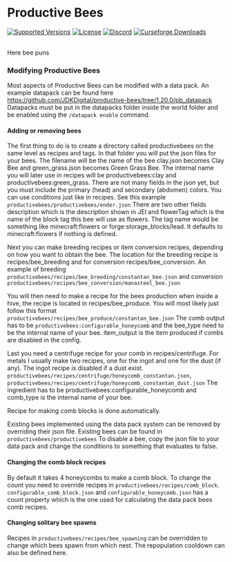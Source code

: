 # Productive Bees

<a href="https://www.curseforge.com/minecraft/mc-mods/productivebees/files"><img src="https://img.shields.io/badge/Available%20for-MC%201.15.2,%201.16.5+%201.17.1+%201.18.2+%201.19.2%201.20.1++-c70039" alt="Supported Versions"></a>
<a href="https://github.com/JDKDigital/productive-bees/blob/1.20.0/LICENSE"><img src="https://img.shields.io/github/license/JDKDigital/productive-bees?style=flat&color=900c3f" alt="License"></a>
<a href="https://discord.gg/v2fVahY"><img src="https://img.shields.io/discord/756513972282195969?color=844685&label=Feedback%20%26%20Help&style=flat" alt="Discord"></a>
<a href="https://www.curseforge.com/minecraft/mc-mods/productivebees"><img src="http://cf.way2muchnoise.eu/short_productivebees.svg" alt="Curseforge Downloads"></a><br><br>

Here bee puns

### Modifying Productive Bees
Most aspects of Productive Bees can be modified with a data pack. An example datapack can be found here https://github.com/JDKDigital/productive-bees/tree/1.20.0/pb_datapack
Datapacks must be put in the datapacks folder inside the world folder and be enabled using the `/datapack enable` command.

#### Adding or removing bees

The first thing to do is to create a directory called productivebees on the same level as recipes and tags. In that folder you will put the json files for your bees. The filename will be the name of the bee clay.json becomes Clay Bee and green_grass.json becomes Green Grass Bee. The internal name you will later use in recipes will be productivebees:clay and productivebees:green_grass. There are not many fields in the json yet, but you must include the primary (head) and secondary (abdomen) colors. You can use conditions just like in recipes.
See this example `productivebees/productivebees/ender.json`
There are two other fields description which is the description shown in JEI and flowerTag which is the name of the block tag this bee will use as flowers. The tag name would be something like minecraft:flowers or forge:storage_blocks/lead. It defaults to minecraft:flowers if nothing is defined.

Next you can make breeding recipes or item conversion recipes, depending on how you want to obtain the bee. The location for the breeding recipe is recipes/bee_breeding and for conversion recipes/bee_conversion. An example of breeding `productivebees/recipes/bee_breeding/constantan_bee.json` and conversion `productivebees/recipes/bee_conversion/manasteel_bee.json`

You will then need to make a recipe for the bees production when inside a hive, the recipe is located in recipes/bee_produce. You will most likely just follow this format `productivebees/recipes/bee_produce/constantan_bee.json`
The comb output has to be `productivebees:configurable_honeycomb` and the bee_type need to be the internal name of your bee.
item_output is the item produced if combs are disabled in the config.

Last you need a centrifuge recipe for your comb in recipes/centrifuge. For metals I usually make two recipes, one for the ingot and one for the dust (if any). The ingot recipe is disabled if a dust exist.
`productivebees/recipes/centrifuge/honeycomb_constantan.json`, `productivebees/recipes/centrifuge/honeycomb_constantan_dust.json`
The ingredient has to be productivebees:configurable_honeycomb and comb_type is the internal name of your bee.

Recipe for making comb blocks is done automatically.

Existing bees implemented using the data pack system can be removed by overriding their json file. Existing bees can be found in
 `productivebees/productivebees`
To disable a bee, copy the json file to your data pack and change the conditions to something that evaluates to false.

#### Changing the comb block recipes

By default it takes 4 honeycombs to make a comb block. To change the count you need to override recipes in `productivebees/recipes/comb_block`. `configurable_comb_block.json` and `configurable_honeycomb.json` has a count property which is the one used for calculating the data pack bees comb recipes.

#### Changing solitary bee spawns 

Recipes in `productivebees/recipes/bee_spawning` can be overridden to change which bees spawn from which nest. The repopulation cooldown can also be defined here.
